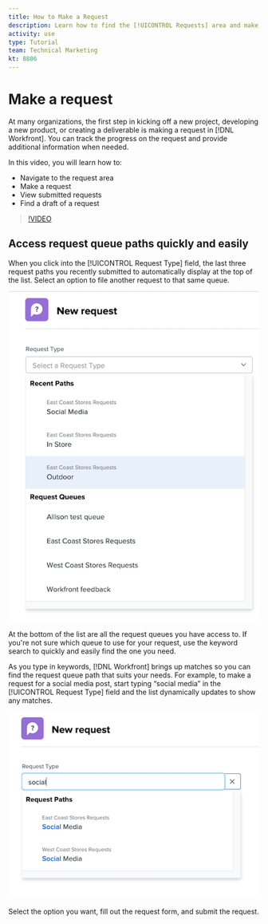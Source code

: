 ```yaml
---
title: How to Make a Request
description: Learn how to find the [!UICONTROL Requests] area and make a request in [!DNL Adobe Workfront]. Then learn how to view submitted and draft requests.
activity: use
type: Tutorial
team: Technical Marketing
kt: 8806
---
```

# Make a request

At many organizations, the first step in kicking off a new project, developing a new product, or creating a deliverable is making a request in [!DNL Workfront]. You can track the progress on the request and provide additional information when needed.

In this video, you will learn how to:

* Navigate to the request area
* Make a request
* View submitted requests
* Find a draft of a request

>[!VIDEO](https://video.tv.adobe.com/v/336092/?quality=12)

## Access request queue paths quickly and easily 

When you click into the [!UICONTROL Request Type] field, the last three request paths you recently submitted to automatically display at the top of the list. Select an option to file another request to that same queue.

![Request Type menu showing list of recent request paths](assets/collaborator-fundamentals-1.png)

At the bottom of the list are all the request queues you have access to. If you're not sure which queue to use for your request, use the keyword search to quickly and easily find the one you need.

As you type in keywords, [!DNL Workfront] brings up matches so you can find the request queue path that suits your needs. For example, to make a request for a social media post, start typing “social media” in the [!UICONTROL Request Type] field and the list dynamically updates to show any matches.

![Request Type menu with a word typed in the field to show recent request paths](assets/collaborator-fundamentals-2.png)

Select the option you want, fill out the request form, and submit the request. 

<!---
Learn more
Requests area overview
Create and submit Workfront requests
Guides
Make a work request
--->
